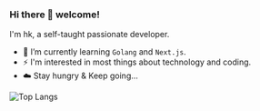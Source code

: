 ### Hi there 👋 welcome!
I'm hk, a self-taught passionate developer.

<!--
[![Typing SVG](https://readme-typing-svg.demolab.com?font=Fira+Code&weight=500&size=25&pause=1000&color=000000&vCenter=true&random=false&width=840&lines=I'm+hk%2C+a+self-taught+passionate+developer+from+China.)](https://git.io/typing-svg)
-->

- 🌱 I’m currently learning `Golang` and `Next.js`.
- ⚡ I'm interested in most things about technology and coding.
- ☁️ Stay hungry & Keep going...

![Top Langs](https://github-readme-stats.vercel.app/api/top-langs/?username=hkint&layout=compact&theme=radical)

